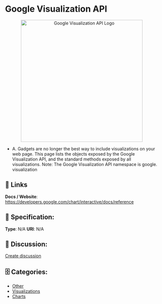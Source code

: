 # Google Visualization API
<p align="center">
    <img width="400" src="https://raw.githubusercontent.com/apis-list/apis-list/main/apis/google-visualization-api/logo_256x256.png" alt="Google Visualization API Logo"/>
</p>

* A. Gadgets are no longer the best way to include visualizations on your web page.  This page lists the objects exposed by the Google Visualization API, and the standard methods exposed by all visualizations.  Note: The Google Visualization API namespace is google. visualization

##  🔗 Links
**Docs / Website**: https://developers.google.com/chart/interactive/docs/reference

## 🧬 Specification:
**Type**: N/A
**URI**: N/A

## 💬 Discussion:
[Create discussion](https://github.com/apis-list/apis-list/discussions/new)

## 🗄️ Categories:
- [Other](https://github.com/apis-list/apis-list#other)
- [Visualizations](https://github.com/apis-list/apis-list#visualizations)
- [Charts](https://github.com/apis-list/apis-list#charts)



